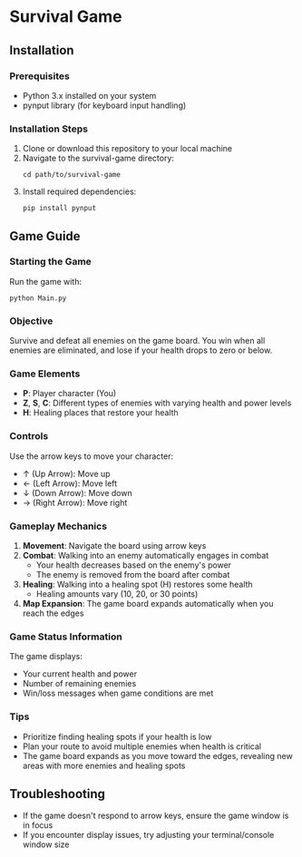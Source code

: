 # Survival Game

## Installation

### Prerequisites

- Python 3.x installed on your system
- pynput library (for keyboard input handling)

### Installation Steps

1. Clone or download this repository to your local machine
2. Navigate to the survival-game directory:
   ```
   cd path/to/survival-game
   ```
3. Install required dependencies:
   ```
   pip install pynput
   ```

## Game Guide

### Starting the Game

Run the game with:

```
python Main.py
```

### Objective

Survive and defeat all enemies on the game board. You win when all enemies are eliminated, and lose if your health drops to zero or below.

### Game Elements

- **P**: Player character (You)
- **Z**, **S**, **C**: Different types of enemies with varying health and power levels
- **H**: Healing places that restore your health

### Controls

Use the arrow keys to move your character:

- ↑ (Up Arrow): Move up
- ← (Left Arrow): Move left
- ↓ (Down Arrow): Move down
- → (Right Arrow): Move right

### Gameplay Mechanics

1. **Movement**: Navigate the board using arrow keys
2. **Combat**: Walking into an enemy automatically engages in combat
   - Your health decreases based on the enemy's power
   - The enemy is removed from the board after combat
3. **Healing**: Walking into a healing spot (H) restores some health
   - Healing amounts vary (10, 20, or 30 points)
4. **Map Expansion**: The game board expands automatically when you reach the edges

### Game Status Information

The game displays:

- Your current health and power
- Number of remaining enemies
- Win/loss messages when game conditions are met

### Tips

- Prioritize finding healing spots if your health is low
- Plan your route to avoid multiple enemies when health is critical
- The game board expands as you move toward the edges, revealing new areas with more enemies and healing spots

## Troubleshooting

- If the game doesn't respond to arrow keys, ensure the game window is in focus
- If you encounter display issues, try adjusting your terminal/console window size
